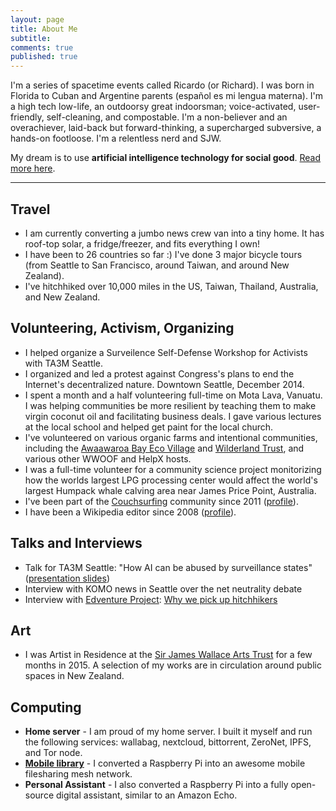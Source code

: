 ```yaml
---
layout: page
title: About Me
subtitle: 
comments: true
published: true
---
```


<p class="about-text">
<span class="fa fa-user about-icon"></span>
I'm a series of spacetime events called Ricardo (or Richard). I was born in Florida to Cuban and Argentine parents (español es mi lengua materna). I'm a high tech low-life, an outdoorsy great indoorsman; voice-activated, user-friendly, self-cleaning, and compostable. I'm a non-believer and an overachiever, laid-back but forward-thinking, a supercharged subversive, a hands-on footloose. I'm a relentless nerd and SJW.
</p>
<p class="about-text">
<span class="fa fa-cloud about-icon"></span>
My dream is to use <strong>artificial intelligence technology for social good</strong>. <a href="./work">Read more here</a>.
</p>

---

## Travel

- I am currently converting a jumbo news crew van into a tiny home. It has roof-top solar, a fridge/freezer, and fits everything I own!
- I have been to 26 countries so far :) I've done 3 major bicycle tours (from Seattle to San Francisco, around Taiwan, and around New Zealand).
- I've hitchhiked over 10,000 miles in the US, Taiwan, Thailand, Australia, and New Zealand.

## Volunteering, Activism, Organizing

- I helped organize a Surveilence Self-Defense Workshop for Activists with TA3M Seattle.
- I organized and led a protest against Congress's plans to end the Internet's decentralized nature. Downtown Seattle, December 2014.
- I spent a month and a half volunteering full-time on Mota Lava, Vanuatu. I was helping communities be more resilient by teaching them to make virgin coconut oil and facilitating business deals. I gave various lectures at the local school and helped get paint for the local church.
- I've volunteered on various organic farms and intentional communities, including the [Awaawaroa Bay Eco Village](https://www.facebook.com/awaawaroabay) and [Wilderland Trust](https://www.facebook.com/WilderlandTrust/), and various other WWOOF and HelpX hosts.
- I was a full-time volunteer for a community science project monitorizing how the worlds largest LPG processing center would affect the world's largest Humpack whale calving area near James Price Point, Australia.
- I've been part of the [Couchsurfing](couchsurfing.org) community since 2011 ([profile](https://www.couchsurfing.com/people/rovingrichard)).
- I have been a Wikipedia editor since 2008 ([profile](https://en.wikipedia.org/wiki/User:Richard.decal)).

## Talks and Interviews

- Talk for TA3M Seattle: "How  AI can be abused by surveillance states" ([presentation slides](https://docs.google.com/presentation/d/1lfn3T7R-ufjbzfmlVSMgAIyjC6hYhTTC41LMleQNFcQ/edit?usp=sharing))
- Interview with KOMO news in Seattle over the net neutrality debate
- Interview with [Edventure Project](http://edventureproject.com): [Why we pick up hitchhikers](http://edventureproject.com/why-we-pick-up-hitchhikers/)

## Art

- I was Artist in Residence at the [Sir James Wallace Arts Trust](www.wallaceartstrust.org.nz) for a few months in 2015. A selection of my works are in circulation around public spaces in New Zealand.

## Computing

- **Home server** - I am proud of my home server. I built it myself and run the following services: wallabag, nextcloud, bittorrent, ZeroNet, IPFS, and Tor node.
- **[Mobile library](https://github.com/PirateBox-Dev/PirateBox-Mesh)** - I converted a Raspberry Pi into an awesome mobile filesharing mesh network.
- **Personal Assistant** - I also converted a Raspberry Pi into a fully open-source digital assistant, similar to an Amazon Echo.
